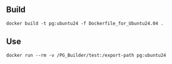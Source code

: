 ## Build

```
docker build -t pg:ubuntu24 -f Dockerfile_for_Ubuntu24.04 .
```

## Use

```
docker run --rm -v /PG_Builder/test:/export-path pg:ubuntu24
```